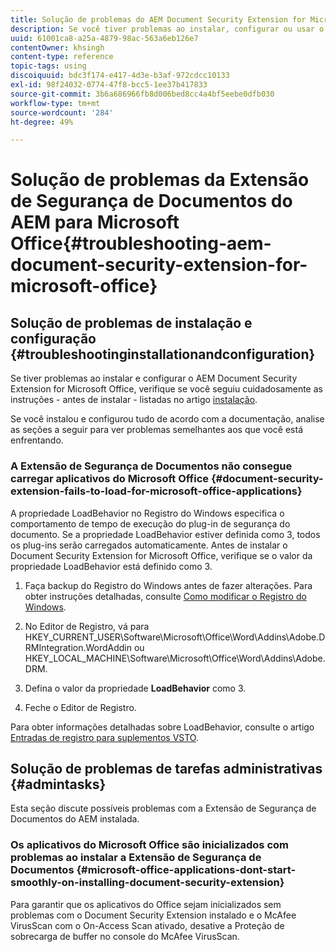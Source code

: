 ```yaml
---
title: Solução de problemas do AEM Document Security Extension for Microsoft Office
description: Se você tiver problemas ao instalar, configurar ou usar o AEM Document Security Extension for Microsoft Office, siga as instruções listadas neste documento.
uuid: 61001ca8-a25a-4879-98ac-563a6eb126e7
contentOwner: khsingh
content-type: reference
topic-tags: using
discoiquuid: bdc3f174-e417-4d3e-b3af-972cdcc10133
exl-id: 98f24032-0774-47f8-bcc5-1ee37b417833
source-git-commit: 3b6a686966fb8d006bed8cc4a4bf5eebe0dfb030
workflow-type: tm+mt
source-wordcount: '284'
ht-degree: 49%

---
```


# Solução de problemas da Extensão de Segurança de Documentos do AEM para Microsoft Office{#troubleshooting-aem-document-security-extension-for-microsoft-office}

## Solução de problemas de instalação e configuração {#troubleshootinginstallationandconfiguration}

Se tiver problemas ao instalar e configurar o AEM Document Security Extension for Microsoft Office, verifique se você seguiu cuidadosamente as instruções - antes de instalar - listadas no artigo [instalação](installing-configuring-aemdsext.md).

Se você instalou e configurou tudo de acordo com a documentação, analise as seções a seguir para ver problemas semelhantes aos que você está enfrentando.

### A Extensão de Segurança de Documentos não consegue carregar aplicativos do Microsoft Office {#document-security-extension-fails-to-load-for-microsoft-office-applications}

A propriedade LoadBehavior no Registro do Windows especifica o comportamento de tempo de execução do plug-in de segurança do documento. Se a propriedade LoadBehavior estiver definida como 3, todos os plug-ins serão carregados automaticamente. Antes de instalar o Document Security Extension for Microsoft Office, verifique se o valor da propriedade LoadBehavior está definido como 3.

1. Faça backup do Registro do Windows antes de fazer alterações. Para obter instruções detalhadas, consulte [Como modificar o Registro do Windows](https://learn.microsoft.com/en-us/troubleshoot/windows-server/performance/windows-registry-advanced-users).
1. No Editor de Registro, vá para HKEY_CURRENT_USER\Software\Microsoft\Office\Word\Addins\Adobe.DRMIntegration.WordAddin ou HKEY_LOCAL_MACHINE\Software\Microsoft\Office\Word\Addins\Adobe.DRM.
1. Defina o valor da propriedade **LoadBehavior** como 3.

1. Feche o Editor de Registro.

Para obter informações detalhadas sobre LoadBehavior, consulte o artigo [Entradas de registro para suplementos VSTO](https://learn.microsoft.com/en-us/visualstudio/vsto/registry-entries-for-vsto-add-ins?view=vs-2022&amp;redirectedfrom=MSDN#LoadBehavior).

## Solução de problemas de tarefas administrativas {#admintasks}

Esta seção discute possíveis problemas com a Extensão de Segurança de Documentos do AEM instalada.

### Os aplicativos do Microsoft Office são inicializados com problemas ao instalar a Extensão de Segurança de Documentos {#microsoft-office-applications-dont-start-smoothly-on-installing-document-security-extension}

Para garantir que os aplicativos do Office sejam inicializados sem problemas com o Document Security Extension instalado e o McAfee VirusScan com o On-Access Scan ativado, desative a Proteção de sobrecarga de buffer no console do McAfee VirusScan.
